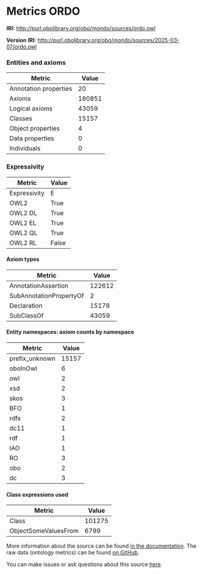 # Metrics ORDO

**IRI:** http://purl.obolibrary.org/obo/mondo/sources/ordo.owl

**Version IRI:** http://purl.obolibrary.org/obo/mondo/sources/2025-03-07/ordo.owl

### Entities and axioms

| Metric | Value |
| ------ | ----- |
| Annotation properties | 20 |
| Axioms | 180851 |
| Logical axioms | 43059 |
| Classes | 15157 |
| Object properties | 4 |
| Data properties | 0 |
| Individuals | 0 |


### Expressivity

| Metric | Value |
| ------ | ----- |
| Expressivity | E |
| OWL2 | True |
| OWL2 DL | True |
| OWL2 EL | True |
| OWL2 QL | True |
| OWL2 RL | False |

#### Axiom types

| Metric | Value |
| ------ | ----- |
| AnnotationAssertion | 122612 |
| SubAnnotationPropertyOf | 2 |
| Declaration | 15178 |
| SubClassOf | 43059 |


#### Entity namespaces: axiom counts by namespace

| Metric | Value |
| ------ | ----- |
| prefix_unknown | 15157 |
| oboInOwl | 6 |
| owl | 2 |
| xsd | 2 |
| skos | 3 |
| BFO | 1 |
| rdfs | 2 |
| dc11 | 1 |
| rdf | 1 |
| IAO | 1 |
| RO | 3 |
| obo | 2 |
| dc | 3 |


#### Class expressions used

| Metric | Value |
| ------ | ----- |
| Class | 101275 |
| ObjectSomeValuesFrom | 6799 |


More information about the source can be found [in the documentation](../sources.md). The raw data (ontology metrics) can be found [on GitHub](https://github.com/monarch-initiative/mondo-ingest/tree/main/src/ontology/metadata).

You can make issues or ask questions about this source [here](https://github.com/monarch-initiative/mondo-ingest/issues).

